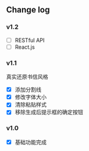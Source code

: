 ## Change log

### v1.2
- [ ] RESTful API
- [ ] React.js

### v1.1
真实还原书信风格

- [x] 添加分割线
- [x] 修改字体大小
- [x] 清除粘贴样式
- [x] 移除生成后提示框的确定按钮

### v1.0
- [x] 基础功能完成
